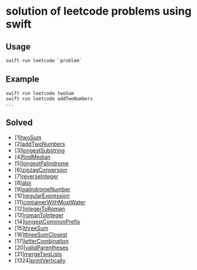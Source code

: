 # solution of leetcode problems using swift 

## Usage
    swift run leetcode `problem`

## Example
    swift run leetcode twoSum
    swift run leetcode addTwoNumbers
    ...

## Solved
- [1][twoSum](https://leetcode.com/problems/two-sum/description/)
- [2][addTwoNumbers](https://leetcode.com/problems/add-two-numbers/description/)
- [3][longestSubstring](https://leetcode.com/problems/longest-substring-without-repeating-characters/description/)  
- [4][findMedian](https://leetcode.com/problems/median-of-two-sorted-arrays/description/)
- [5][longestPalindrome](https://leetcode.com/problems/longest-palindromic-substring/description/)
- [6][zigzagConversion](https://leetcode.com/problems/zigzag-conversion/description/)
- [7][reverseInteger](https://leetcode.com/problems/reverse-integer/description/)
- [8][atoi](https://leetcode.com/problems/string-to-integer-atoi/description/)
- [9][palindromeNumber](https://leetcode.com/problems/palindrome-number/description/)
- [10][regularExpression](https://leetcode.com/problems/regular-expression-matching/description/)
- [11][containerWithMostWater](https://leetcode.com/problems/container-with-most-water/description/)
- [12][integerToRoman](https://leetcode.com/problems/integer-to-roman/description/)
- [13][romanToInteger](https://leetcode.com/problems/roman-to-integer/description/)
- [14][longestCommonPrefix](https://leetcode.com/problems/longest-common-prefix/description/)
- [15][threeSum](https://leetcode.com/problems/3sum/description/)
- [16][threeSumClosest](https://leetcode.com/problems/3sum-closest/)
- [17][letterCombination](https://leetcode.com/problems/letter-combinations-of-a-phone-number/description/)
- [20][validParentheses](https://leetcode.com/problems/valid-parentheses/description/)
- [21][mergeTwoLists](https://leetcode.com/problems/merge-two-sorted-lists/)
- [1324][printVertically](https://leetcode.com/problems/print-words-vertically/)